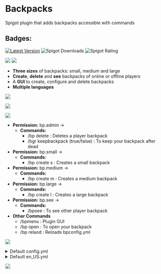 # Backpacks
Spigot plugin that adds backpacks accessible with commands
## Badges:
[![Latest Version](https://img.shields.io/badge/Latest%20Version-2.1.0-brightgreen)](https://github.com/IBMESP/Backpacks/releases/latest)
![Spigot Downloads](https://img.shields.io/spiget/downloads/99840?label=Spigot%20Downloads)
![Spigot Rating](https://img.shields.io/spiget/rating/99840?label=Spigot%20Rating)


[![](https://i.imgur.com/6JVFkxy.png)](https://www.spigotmc.org/resources/backpacks.99840/)
![](https://i.imgur.com/Edv3vWf.png)
- **Three sizes** of backpacks: small, medium and large
- **Create**, **delete** and **see** backpacks of online or offline players
- A **GUI** to create, configure and delete backpacks
- **Multiple languages**

![](https://i.imgur.com/M21j7Lc.png)

![](https://media2.giphy.com/media/3zRrIdt0yYDYmfNJAs/giphy.gif)

![](https://i.imgur.com/XEfeWN8.png)
- **Permission:** bp.admin →
  - **Commands:**
    - /bp delete <player> : Deletes a player backpack
    - /bgr keepbackpack (true/false) : To keep your backpack after dead
- **Permission:** bp.small →
  - **Commands:**
    - /bp create s : Creates a small backpack
- **Permission:** bp.medium →
  - **Commands:**
    - /bp create m : Creates a medium backpack
- **Permission:** bp.large →
  - **Commands:**
    - /bp create l : Creates a large backpack
- **Permission:** bp.see →
  - **Commands:**
    - /bpsee <player> : To see other player backpack
- **Other Commands**
  - /bpmenu : Plugin GUI
  - /bp open : To open your backpack
  - /bp relaod : Reloads bpconfig.yml

![](https://i.imgur.com/oH7B1CQ.png)
<details>
  <summary>Default config.yml</summary>
  
  ```
# This is the config version for reference.
# DO NOT EDIT VALUE.
configVersion: 1

#Available languages
#en_US
#es_ES
locale: en_US

# This is the en_US.yml version for reference.
# ONLY EDIT ONCE ALL LANGUAGE FILES HAVE BEEN UPDATED.
languageFile: 3

#Paginated create and delete GUIs, adds pages of players to create and delete GUIs
#If using this gives lag just change to false
paginatedGUI: true

#Maximun number of backpacks per player (1-9)
maxBP: 9
  ```
</details>
<details>
  <summary>Default en_US.yml</summary>

  ```
  create:
  already: "You already have a backpack"
  perm: "You do not have permission to create a %size backpack"
  maxbp: "You cant create more backpacks"
  target:
    already: " already has a backpack"
    created: "You created a backpack to "
    create: "%player created you a %size backpack"
    perm: "You do not have permission to create other backpacks"
delete:
  confirm: "Write \u0022confirm\u0022"
  notBackpack: "You do not have a backpack"
  deleted: "Your backpack has been deleted"
  target:
    notBackpack: " does not have a backpack"
    deleted: "'s backpack has been deleted"
    perm: "You do not have permission to delete other backpacks"
    deletedBy: "Your backpack has been deleted by "
gui:
  small: "small"
  medium: "medium"
  large: "large"
  title: "Backpack Menu"
  browser: "Write the name"
  size:
    small: "Small size"
    medium: "Medium size"
    large: "Large size"
  items:
    create: "Create a bakcpack"
    delete: "Delete a bakcpack"
    config: "Config"
    configuration: "Configuration"
    keepBackpack: "Keep Backpack"
    current: "Current: "
    back: "Back"
    search: "Search a player"
    has: " has a backpack"
    hasNot: " does not have a backpack"
    size: "Size"
  config:
    gamerule: "Gamerule keepBackpack is now set: %bool"
    changeSize: "%size size set to %num row"
  create:
    title: "Players Online (%size)"
  delete:
    title: "Players Online (Delete)"
config:
  reloaded: "[Backpacks] Config reloaded!"
  perms: "You do not have permission to use this command"
  exist: "This command doesn't exists"
  open: "Use /bp open to open the backpack"
  help: "Use /bp help to see the commands"
  update: "Backpacks has a new update"
  notUpdate: "Backpacks is up to date"
  title: "%player's Backpack"
  backpacks: "Backpacks"
  ```
</details>

![](https://bstats.org/signatures/bukkit/Backpacks%20-%20by%20Ib.svg)

  
